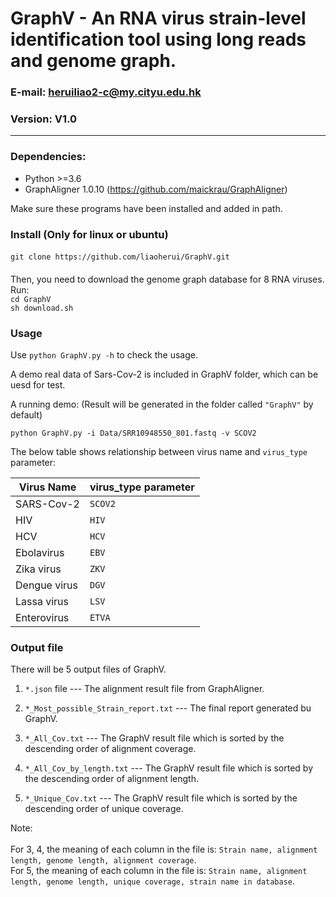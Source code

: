 # GraphV - An RNA virus strain-level identification tool using long reads and genome graph.

### E-mail: heruiliao2-c@my.cityu.edu.hk
### Version: V1.0
---------------------------------------------------------------------------
### Dependencies:
* Python >=3.6
* GraphAligner 1.0.10 (https://github.com/maickrau/GraphAligner)

Make sure these programs have been installed and added in path.

### Install (Only for linux or ubuntu)

####
`git clone https://github.com/liaoherui/GraphV.git`<BR/>
####
Then, you need to download the genome graph database for 8 RNA viruses. Run:<BR/>
`cd GraphV`<BR/>
`sh download.sh`<BR/>
### Usage

Use `python GraphV.py -h` to check the usage.

A demo real data of Sars-Cov-2 is included in GraphV folder, which can be uesd for test.

A running demo: (Result will be generated in the folder called `"GraphV"` by default)

`python GraphV.py -i Data/SRR10948550_801.fastq -v SCOV2`

The below table shows relationship between virus name and `virus_type` parameter:

| Virus Name | virus_type parameter |
|------|-------------|
| SARS-Cov-2  | `SCOV2`     |
| HIV  | `HIV`      |
| HCV  | `HCV`     |
| Ebolavirus  | `EBV`        |
| Zika virus  | `ZKV` |
| Dengue virus  | `DGV`        |
| Lassa virus  | `LSV`        |
| Enterovirus  | `ETVA`        |

### Output file

There will be 5 output files of GraphV.

1. `*.json` file --- The alignment result file from GraphAligner.

2. `*_Most_possible_Strain_report.txt` --- The final report generated bu GraphV.

3. `*_All_Cov.txt` --- The GraphV result file which is sorted by the descending order of alignment coverage.

4. `*_All_Cov_by_length.txt` --- The GraphV result file which is sorted by the descending order of alignment length.

5. `*_Unique_Cov.txt` --- The GraphV result file which is sorted by the descending order of unique coverage.

Note: <BR/><BR/>
For 3, 4, the meaning of each column in the file is: `Strain name, alignment length, genome length, alignment coverage`.<BR/>
For 5, the meaning of each column in the file is: `Strain name, alignment length, genome length, unique coverage, strain name in database`.


